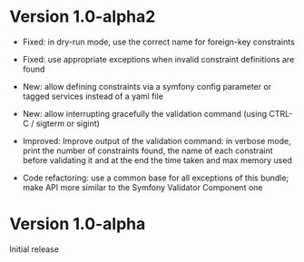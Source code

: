 Version 1.0-alpha2
==================

- Fixed: in dry-run mode, use the correct name for foreign-key constraints

- Fixed: use appropriate exceptions when invalid constraint definitions are found

- New: allow defining constraints via a symfony config parameter or tagged services instead of a yaml file

- New: allow interrupting gracefully the validation command (using CTRL-C / sigterm or sigint)

- Improved: Improve output of the validation command: in verbose mode, print the number of constraints found, the name
  of each constraint before validating it and at the end the time taken and max memory used

- Code refactoring: use a common base for all exceptions of this bundle; make API more similar to the Symfony Validator
  Component one


Version 1.0-alpha
=================

Initial release
